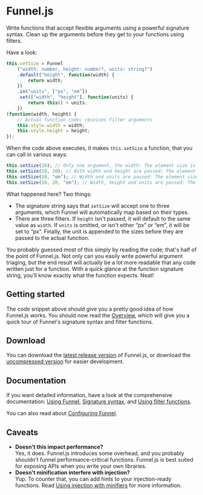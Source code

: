 # Funnel.js

Write functions that accept flexible arguments using a powerful signature syntax. Clean up the arguments before they get to your functions using filters.

Have a look:

```javascript
this.setSize = Funnel
	("width: number, height: number?, units: string?")
	.default("height", function(width) {
		return width;
	})
	.in("units", ["px", "em"])
	.set(["width", "height"], function(units) {
		return this() + units;
	})
(function(width, height) {
	// Actual function code; receives filter arguments
	this.style.width = width;
	this.style.height = height;
});
```

When the code above executes, it makes `this.setSize` a function, that you can call in various ways:

```javascript
this.setSize(10); // Only one argument, the width: The element size is set to 10px, 10px.
this.setSize(10, 20); // Both width and height are passed: The element size is set to 10px, 20px.
this.setSize(10, "em"); // Width and units are passed: The element size is set to 10em, 10em. Funnel knows the difference because of the argument types.
this.setSize(10, 20, "em"); // Width, height and units are passed: The element size is set to 10em, 20em.
```

What happened here? Two things:

- The signature string says that `setSize` will accept one to three arguments, which Funnel will automatically map based on their types.
- There are three filters. If `height` isn't passed, it will default to the same value as `width`. If `units` is omitted, or isn't either “px” or “em”, it will be set to “px”. Finally, the unit is appended to the sizes before they are passed to the actual function.

You probably guessed most of this simply by reading the code; that's half of the point of Funnel.js. Not only can you easily write powerful argument triaging, but the end result will actually be a lot more readable that any code written just for a function. With a quick glance at the function signature string, you'll know exactly what the function expects. Neat!

## Getting started

The code snippet above should give you a pretty good idea of how Funnel.js works. You should now read the [Overview](documentation/Overview.js), which will give you a quick tour of Funnel's signature syntax and filter functions.

## Download

You can download the [latest release version][release_download] of Funnel.js, or download the [uncompressed version][dev_download] for easier development.

[release_download]: http://cykeprojects.com/libraries/funnel/latest.min
[dev_download]: http://cykeprojects.com/libraries/funnel/latest

## Documentation

If you want detailed information, have a look at the comprehensive documentation: [Using Funnel](documentation/Using%20Funnel.md), [Signature syntax](documentation/Signature%20syntax.md), and [Using filter functions](documentation/Using%20filter%20functions.md).

You can also read about [Configuring Funnel](Configuring%20Funnel.md).

## Caveats

- **Doesn't this impact performance?**  
  Yes, it does. Funnel.js introduces some overhead, and you probably shouldn't funnel performance-critical functions. Funnel.js is best suited for exposing APIs when you write your own libraries.
- **Doesn't minification interfere with injection?**  
  Yup. To counter that, you can add hints to your injection-ready functions. Read [Using injection with minifiers](documentation/Using%20injection%20with%20minifiers.md) for more information.

